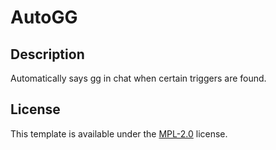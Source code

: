 # AutoGG

## Description

Automatically says gg in chat when certain triggers are found.

## License

This template is available under the [MPL-2.0](LICENSE.txt) license.
